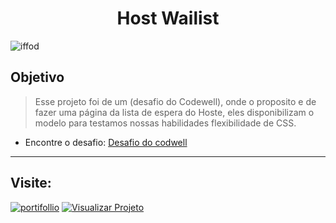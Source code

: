 <h1 align="center">
Host  Wailist
</h1>

![iffod](https://github.com/joaorezend3/Hosterr-Waitlist-Page/blob/master/Document.gif)

## Objetivo

> Esse projeto foi de um (desafio do Codewell), onde o proposito e de fazer uma página da lista de espera do Hoste, eles disponibilizam o modelo para testamos nossas habilidades flexibilidade de CSS.
- Encontre o desafio: [Desafio do codwell](https://www.codewell.cc/challenges/hosterr-waitlist-page--60b3ea4c0cc72310b5a2494d)

---

## Visite:

[![portifollio](https://img.shields.io/badge/Portfolio%20-%23323330.svg?&style=for-the-badge&logo=perfil&logoColor=black&color=F745B5)](https://github.com/iuricode/readme-template/tree/main/profile)
[![Visualizar Projeto](https://img.shields.io/badge/Visualizar--Projeto%20-%23323330.svg?&style=for-the-badge&logo=repositório&logoColor=black&color=8000FF)](https://github.com/iuricode/readme-template/blob/main/repository)
